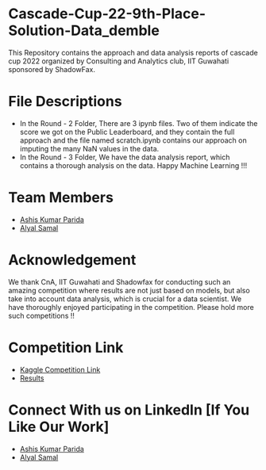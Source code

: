 # Cascade-Cup-22-9th-Place-Solution-Data_demble
This Repository contains the approach and data analysis reports of cascade cup 2022 organized by Consulting and Analytics club, IIT Guwahati sponsored by ShadowFax.
# File Descriptions
* In the Round - 2 Folder, There are 3 ipynb files. Two of them indicate the score we got on the Public Leaderboard, and they contain the full approach and the file named scratch.ipynb contains our approach on imputing the many NaN values in the data.
* In the Round - 3 Folder, We have the data analysis report, which contains a thorough analysis on the data.
Happy Machine Learning !!!
# Team Members
* [Ashis Kumar Parida](https://github.com/ash73-cloud)
* [Alyal Samal](https://github.com/Alyal077)
# Acknowledgement
We thank CnA, IIT Guwahati and Shadowfax for conducting such an amazing competition where results are not just based on models, but also take into account data analysis, which is crucial for a data scientist.
We have thoroughly enjoyed participating in the competition. Please hold more such competitions !!
# Competition Link
* [Kaggle Competition Link ](https://www.kaggle.com/c/cascade-cup-22)
* [Results](https://www.linkedin.com/posts/caciitg_cascade-cup-22-winners-activity-6901896282709852160-41gY)



# Connect With us on LinkedIn [If You Like Our Work]
* [Ashis Kumar Parida](https://www.linkedin.com/in/ash73-cloud/)
* [Alyal Samal](https://www.linkedin.com/in/alyal077/)
